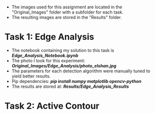 * The images used for this assignment are located in the "Original_Images" folder with a subfolder for each task.
* The resulting images are stored in the "Results" folder.

# Task 1: Edge Analysis
* The notebook containing my solution to this task is ___Edge_Analysis_Notebook.ipynb___
* The photo I took for this experiment: ___Original_Images/Edge_Analysis/photo_elshan.jpg___
* The parameters for each detection algorithm were manually tuned to yield better results.
* Pip dependencies: ___pip install numpy matplotlib opencv-python___
* The results are stored at: ___Results/Edge_Analysis_Results___

# Task 2: Active Contour



